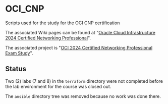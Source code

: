 # OCI_CNP
Scripts used for the study for the OCI CNP certification

The associated Wiki pages can be found at "[Oracle Cloud Infrastructure 2024 Certified Networking Professional](https://dfhawthorne.github.io/home/oci-2024-certified-networking-professional.html)".

The associated project is "[OCI 2024 Certified Networking Professional Exam Study](https://github.com/users/dfhawthorne/projects/6/views/1)".

## Status

Two (2) labs (7 and 8) in the `terraform` directory were not completed before the lab environment for the course was closed out.

The `ansible` directory tree was removed because no work was done there.

